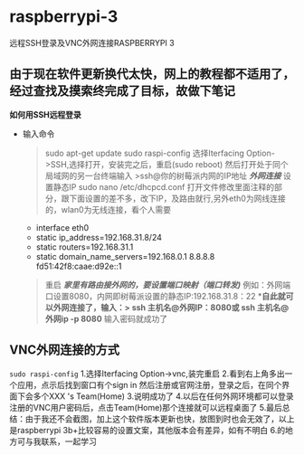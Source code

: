 # raspberrypi-3
远程SSH登录及VNC外网连接RASPBERRYPI 3
## 由于现在软件更新换代太快，网上的教程都不适用了，经过查找及摸索终完成了目标，故做下笔记
**如何用SSH远程登录**
 * 输入命令 
    > sudo apt-get update
    > sudo raspi-config
    > 选择Iterfacing Option->SSH,选择打开，安装完之后，重启(sudo reboot)
    > 然后打开处于同个局域网的另一台终端输入 >ssh@你的树莓派内网的IP地址
  ***外网连接***
    设置静态IP
    >sudo nano /etc/dhcpcd.conf
    打开文件修改里面注释的部分，跟下面设置的差不多，改下IP，及路由就行,另外eth0为网线连接的，wlan0为无线连接，看个人需要
    * interface eth0
    * static ip_address=192.168.31.8/24
    * static routers=192.168.31.1
    * static domain_name_servers=192.168.0.1 8.8.8.8 fd51:42f8:caae:d92e::1
    > 重启
  ***家里有路由接外网的，要设置端口映射（端口转发)***
     例如：外网端口设置8080，内网即树莓派设置的静态IP:192.168.31.8：22
  ***自此就可以外网连接了，输入：> ssh 主机名@外网IP：8080或 ssh 主机名@外网ip -p 8080**
    输入密码就成功了
## VNC外网连接的方式
   `sudo raspi-config`
   1.选择Iterfacing Option->vnc,装完重启
   2.看到右上角多出一个应用，点示后找到窗口有个sign in 然后注册或官网注册，登录之后，在同个界面下会多个XXX 's Team(Home)
   3.说明成功了
   4.以后在任何外网环境都可以登录注册的VNC用户密码后，点击Team(Home)那个连接就可以远程桌面了
   5.最后总结：由于我还不会截图，加上这个软件版本更新也快，放图到时也会无效了，以上是raspberrypi 3b+比较容易的设置文案，其他版本会有差异，如有不明白    6.的地方可与我联系，一起学习
